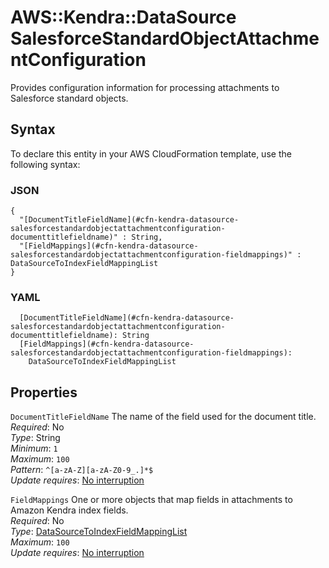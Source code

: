 # AWS::Kendra::DataSource SalesforceStandardObjectAttachmentConfiguration<a name="aws-properties-kendra-datasource-salesforcestandardobjectattachmentconfiguration"></a>

Provides configuration information for processing attachments to Salesforce standard objects\. 

## Syntax<a name="aws-properties-kendra-datasource-salesforcestandardobjectattachmentconfiguration-syntax"></a>

To declare this entity in your AWS CloudFormation template, use the following syntax:

### JSON<a name="aws-properties-kendra-datasource-salesforcestandardobjectattachmentconfiguration-syntax.json"></a>

```
{
  "[DocumentTitleFieldName](#cfn-kendra-datasource-salesforcestandardobjectattachmentconfiguration-documenttitlefieldname)" : String,
  "[FieldMappings](#cfn-kendra-datasource-salesforcestandardobjectattachmentconfiguration-fieldmappings)" : DataSourceToIndexFieldMappingList
}
```

### YAML<a name="aws-properties-kendra-datasource-salesforcestandardobjectattachmentconfiguration-syntax.yaml"></a>

```
  [DocumentTitleFieldName](#cfn-kendra-datasource-salesforcestandardobjectattachmentconfiguration-documenttitlefieldname): String
  [FieldMappings](#cfn-kendra-datasource-salesforcestandardobjectattachmentconfiguration-fieldmappings): 
    DataSourceToIndexFieldMappingList
```

## Properties<a name="aws-properties-kendra-datasource-salesforcestandardobjectattachmentconfiguration-properties"></a>

`DocumentTitleFieldName`  <a name="cfn-kendra-datasource-salesforcestandardobjectattachmentconfiguration-documenttitlefieldname"></a>
The name of the field used for the document title\.  
*Required*: No  
*Type*: String  
*Minimum*: `1`  
*Maximum*: `100`  
*Pattern*: `^[a-zA-Z][a-zA-Z0-9_.]*$`  
*Update requires*: [No interruption](https://docs.aws.amazon.com/AWSCloudFormation/latest/UserGuide/using-cfn-updating-stacks-update-behaviors.html#update-no-interrupt)

`FieldMappings`  <a name="cfn-kendra-datasource-salesforcestandardobjectattachmentconfiguration-fieldmappings"></a>
One or more objects that map fields in attachments to Amazon Kendra index fields\.  
*Required*: No  
*Type*: [DataSourceToIndexFieldMappingList](aws-properties-kendra-datasource-datasourcetoindexfieldmappinglist.md)  
*Maximum*: `100`  
*Update requires*: [No interruption](https://docs.aws.amazon.com/AWSCloudFormation/latest/UserGuide/using-cfn-updating-stacks-update-behaviors.html#update-no-interrupt)
